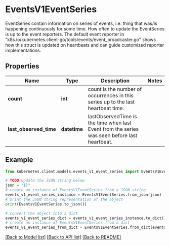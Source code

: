 # EventsV1EventSeries

EventSeries contain information on series of events, i.e. thing that was/is happening continuously for some time. How often to update the EventSeries is up to the event reporters. The default event reporter in \"k8s.io/kubernetes.client-go/tools/events/event_broadcaster.go\" shows how this struct is updated on heartbeats and can guide customized reporter implementations.

## Properties

Name | Type | Description | Notes
------------ | ------------- | ------------- | -------------
**count** | **int** | count is the number of occurrences in this series up to the last heartbeat time. | 
**last_observed_time** | **datetime** | lastObservedTime is the time when last Event from the series was seen before last heartbeat. | 

## Example

```python
from kubernetes.client.models.events_v1_event_series import EventsV1EventSeries

# TODO update the JSON string below
json = "{}"
# create an instance of EventsV1EventSeries from a JSON string
events_v1_event_series_instance = EventsV1EventSeries.from_json(json)
# print the JSON string representation of the object
print(EventsV1EventSeries.to_json())

# convert the object into a dict
events_v1_event_series_dict = events_v1_event_series_instance.to_dict()
# create an instance of EventsV1EventSeries from a dict
events_v1_event_series_from_dict = EventsV1EventSeries.from_dict(events_v1_event_series_dict)
```
[[Back to Model list]](../README.md#documentation-for-models) [[Back to API list]](../README.md#documentation-for-api-endpoints) [[Back to README]](../README.md)


